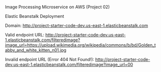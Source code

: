 Image Processing Microservice on AWS (Project 02)

Elastic Beanstalk Deployment

Domain: http://project-starter-code-dev.us-east-1.elasticbeanstalk.com

Valid endpoint URL: http://project-starter-code-dev.us-east-1.elasticbeanstalk.com/filteredimage?image_url=https://upload.wikimedia.org/wikipedia/commons/b/bd/Golden_tabby_and_white_kitten_n01.jpg

Invalid endpoint URL (Error 404 Not Found!): http://project-starter-code-dev.us-east-1.elasticbeanstalk.com/filteredimage?image_url=00
